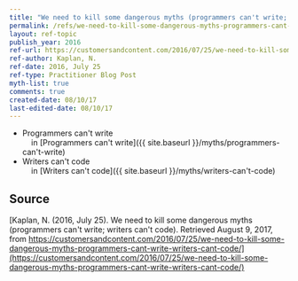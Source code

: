 ```yaml
---
title: "We need to kill some dangerous myths (programmers can't write; writers can't code)"
permalink: /refs/we-need-to-kill-some-dangerous-myths-programmers-cant-write-writers-cant-code
layout: ref-topic
publish_year: 2016
ref-url: https://customersandcontent.com/2016/07/25/we-need-to-kill-some-dangerous-myths-programmers-cant-write-writers-cant-code/
ref-author: Kaplan, N.
ref-date: 2016, July 25
ref-type: Practitioner Blog Post
myth-list: true
comments: true
created-date: 08/10/17
last-edited-date: 08/10/17
---
```


* Programmers can't write<br />&nbsp;&nbsp;&nbsp;&nbsp;in [Programmers can't write]({{ site.baseurl }}/myths/programmers-can't-write)
* Writers can't code<br />&nbsp;&nbsp;&nbsp;&nbsp;in [Writers can't code]({{ site.baseurl }}/myths/writers-can't-code)

## Source

[Kaplan, N. (2016, July 25). We need to kill some dangerous myths (programmers can't write; writers can't code). Retrieved August 9, 2017, from https://customersandcontent.com/2016/07/25/we-need-to-kill-some-dangerous-myths-programmers-cant-write-writers-cant-code/](https://customersandcontent.com/2016/07/25/we-need-to-kill-some-dangerous-myths-programmers-cant-write-writers-cant-code/)
